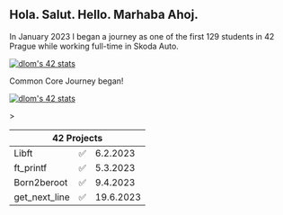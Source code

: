 <h2>Hola. Salut. Hello. Marhaba Ahoj.</h2>
<p>In January 2023 I began a journey as one of the first 129 students in 42 Prague while working full-time in Skoda Auto.</p>
<p><a href="https://github.com/JaeSeoKim/badge42"><img src="https://badge42.vercel.app/api/v2/cldfo3ybd02010fl41k2aj9pc/stats?cursusId=9&coalitionId=287" alt="dlom's 42 stats" /></a></p>
<p>Common Core Journey began!</p>
</p><a href="https://github.com/JaeSeoKim/badge42"><img src="https://badge42.vercel.app/api/v2/cldfo3ybd02010fl41k2aj9pc/stats?cursusId=21&coalitionId=undefined" alt="dlom's 42 stats" /></a></p>

<table>
    <thead>
        <tr>
            <th colspan="3">42 Projects</th>
        </tr>
    </thead>
    <tbody>
        >
      <tr>
            <td>Libft</td>
            <td>&#9989;</td>
            <td>6.2.2023</td>
      </tr>
      <tr>
            <td>ft_printf</td>
            <td>&#9989;</td>
            <td>5.3.2023</td>
      </tr>
      <tr>
            <td>Born2beroot</td>
            <td>&#9989;</td>
            <td>9.4.2023</td>
      </tr>
              <tr>
            <td>get_next_line</td>
            <td>&#9989;</td>
            <td>19.6.2023</td>
      </tr>
</table>
